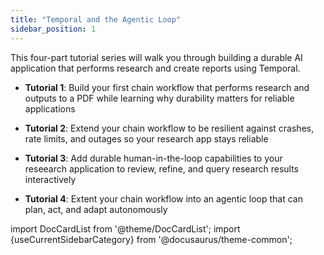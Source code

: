 ```yaml
---
title: "Temporal and the Agentic Loop"
sidebar_position: 1
---
```


This four-part tutorial series will walk you through building a durable AI application that performs research and create reports using Temporal.

- **Tutorial 1**: Build your first chain workflow that performs research and outputs to a PDF while learning why durability matters for reliable applications

- **Tutorial 2**: Extend your chain workflow to be resilient against crashes, rate limits, and outages so your research app stays reliable

- **Tutorial 3**: Add durable human-in-the-loop capabilities to your reseearch application to review, refine, and query research results interactively

- **Tutorial 4**: Extent your chain workflow into an agentic loop that can plan, act, and adapt autonomously

import DocCardList from '@theme/DocCardList';
import {useCurrentSidebarCategory} from '@docusaurus/theme-common';

<DocCardList items={useCurrentSidebarCategory().items}/>

